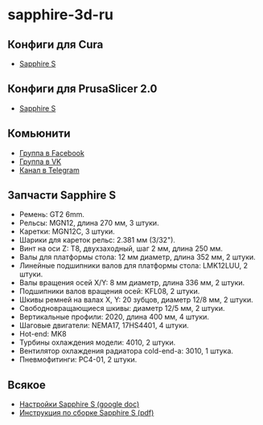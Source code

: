 # sapphire-3d-ru

## Конфиги для Cura

* [Sapphire S](https://github.com/SteveJWallace/sapphire-s)

## Конфиги для PrusaSlicer 2.0

* [Sapphire S](https://www.facebook.com/groups/twotrees3Dprinter/permalink/1122322987950966/)

## Комьюнити

* [Группа в Facebook](https://www.facebook.com/twotrees3Dprinter)
* [Группа в VK](https://vk.com/twotrees3dprinter)
* [Канал в Telegram](https://t.me/sapphire3d)

## Запчасти Sapphire S

* Ремень: GT2 6mm.
* Рельсы: MGN12, длина 270 мм, 3 штуки.
* Каретки: MGN12C, 3 штуки.
* Шарики для кареток рельс: 2.381 мм (3/32").
* Винт на оси Z: T8, двухзаходный, шаг 2 мм, длина 250 мм.
* Валы для платформы стола: 12 мм диаметр, длина 352 мм, 2 штуки.
* Линейные подшипники валов для платформы стола: LMK12LUU, 2 штуки.
* Валы вращения осей X/Y: 8 мм диаметр, длина 336 мм, 2 штуки.
* Подшипники валов вращения осей: KFL08, 2 штуки.
* Шкивы ремней на валах X, Y: 20 зубцов, диаметр 12/8 мм, 2 штуки.
* Свободновращающиеся шкивы: диаметр 12/5 мм, 2 штуки.
* Вертикальные профили: 2020, длина 400 мм, 4 штуки.
* Шаговые двигатели: NEMA17, 17HS4401, 4 штуки.
* Hot-end: MK8
* Турбины охлаждения модели: 4010, 2 штуки.
* Вентилятор охлаждения радиатора cold-end-а: 3010, 1 штука.
* Пневмофитинги: PC4-01, 2 штуки.

## Всякое

* [Настройки Sapphire S (google doc)](https://docs.google.com/spreadsheets/d/1BpCiKXwq8uoOQLUBhdG9k6uaBsyg8ym7UOmvDQg8yCM/)
* [Инструкция по сборке Sapphire S (pdf)](https://mega.nz/#!eNkVWYrb!zUiDcvBv-45WkIS6M3q63M5Tff7leEes1r7_btxqWgA)
